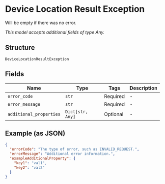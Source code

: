 
# Device Location Result Exception

Will be empty if there was no error.

*This model accepts additional fields of type Any.*

## Structure

`DeviceLocationResultException`

## Fields

| Name | Type | Tags | Description |
|  --- | --- | --- | --- |
| `error_code` | `str` | Required | - |
| `error_message` | `str` | Required | - |
| `additional_properties` | `Dict[str, Any]` | Optional | - |

## Example (as JSON)

```json
{
  "errorCode": "The type of error, such as INVALID_REQUEST.",
  "errorMessage": "Additional error information.",
  "exampleAdditionalProperty": {
    "key1": "val1",
    "key2": "val2"
  }
}
```

